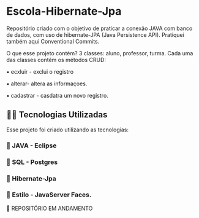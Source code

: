 # Escola-Hibernate-Jpa

Repositório criado com o objetivo de praticar a conexão JAVA com banco de dados, com uso de hibernate-JPA (Java Persistence API). 
Pratiquei também aqui Conventional Commits. 

O que esse projeto contém? 
3 classes: aluno, professor, turma. Cada uma das classes contém os métodos CRUD: 

▪️ ecxluir - exclui o registro

▪️ alterar- altera as informaçoes. 

▪️ cadastrar - casdatra um novo registro. 


## 👨‍💻️ Tecnologias Utilizadas
Esse projeto foi criado utilizando as tecnologias:
### :small_blue_diamond: JAVA - Eclipse
### :small_blue_diamond: SQL - Postgres
### :small_blue_diamond: Hibernate-Jpa
### :small_blue_diamond: Estilo - JavaServer Faces. 

🚧 REPOSITÓRIO EM ANDAMENTO 
